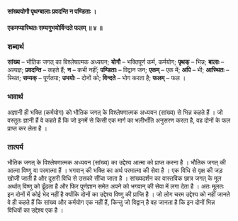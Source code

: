 #### सांख्ययोगौ पृथग्बालाः प्रवदन्ति न पण्डिताः ।
#### एकमप्यास्थितः सम्यगुभयोर्विन्दते फलम् ॥ ४ ॥

### शब्दार्थ

**सांख्य** – भौतिक जगत् का विश्लेषात्मक अध्ययन; **योगौ** – भक्तिपूर्ण कर्म, कर्मयोग; **पृथक्** – भिन्न; **बालाः** – अल्पज्ञ; **प्रवदन्ति** – कहते हैं; **न** – कभी नहीं; **पण्डिताः** – विद्वान जन; **एकम्** – एक  में; **अपि** – भी; **आस्थितः** – स्थित; **सम्यक्** – पूर्णतया; **उभयोः** – दोनों को; **विन्दते** – भोग करता है; **फलम्** – फल ।

### भावार्थ

अज्ञानी ही भक्ति (कर्मयोग) को भौतिक जगत् के विश्लेषणात्मक अध्ययन (सांख्य) से भिन्न कहते हैं । जो वस्तुतः ज्ञानी हैं वे कहते हैं कि जो इनमें से किसी एक मार्ग का भलीभाँति अनुसरण करता है, वह दोनों के फल प्राप्त कर लेता है ।

### तात्पर्य

भौतिक जगत् के विश्लेषणात्मक अध्ययन (सांख्य) का उद्देश्य आत्मा को प्राप्त करना है । भौतिक जगत् की आत्मा विष्णु या परमात्मा हैं । भगवान् की भक्ति का अर्थ परमात्मा की सेवा है । एक विधि से वृक्ष की जड़ खोजी जाती है और दूसरी विधि से उसको सींचा जाता है । सांख्यदर्शन का वास्तविक छात्र जगत् के मूल अर्थात् विष्णु को ढूँढता है और फिर पूर्णज्ञान समेत अपने को भगवान् की सेवा में लगा देता है । अतः मूलतः इन दोनों में कोई भेद नहीं है क्योंकि दोनों का उद्देश्य विष्णु की प्राप्ति है । जो लोग चरम उद्देश्य को नहीं जानते वे ही कहते हैं कि सांख्य और कर्मयोग एक नहीं हैं, किन्तु जो विद्वान् है वह जानता है कि इन दोनों भिन्न विधियों का उद्देश्य एक है ।